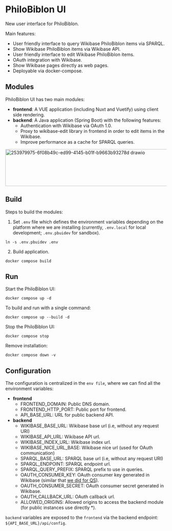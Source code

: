 # PhiloBiblon UI

New user interface for PhiloBiblon.

Main features:
 - User friendly interface to query Wikibase PhiloBiblon items via SPARQL.
 - Show Wikibase PhiloBiblon items via Wikibase API.
 - User friendly interface to edit Wikibase PhiloBiblon items.
 - OAuth integration with Wikibase.
 - Show Wikibase pages directly as web pages.
 - Deployable via docker-compose.

## Modules

PhiloBiblon UI has two main modules:
  - __frontend__: A VUE application (including Nuxt and Vuetify) using client side rendering.
  - __backend__: A Java application (Spring Boot) with the following features:
    - Authentication with Wikibase via OAuth 1.0.
    - Proxy to wikibase-edit library in frontend in order to edit items in the Wikibase.
    - Improve performance as a cache for SPARQL queries.

<img width="535" height="115" alt="253979975-6f08b49c-ed99-4145-b01f-b9663b93278d drawio" src="https://github.com/user-attachments/assets/4222019f-803f-43df-9aac-a71dffce1823" />


## Build

Steps to build the modules:

1. Set `.env` file which defines the environment variables depending on the platform where we are installing (currently, `.env.local` for local development; `.env.pbuidev` for sandbox).
```
ln -s .env.pbuidev .env
```  
2. Build application.
```
docker compose build
```  


## Run

Start the PhiloBiblon UI:

```
docker compose up -d
```

To build and run with a single command:

```
docker compose up --build -d
```

Stop the PhiloBiblon UI:

```
docker compose stop
```

Remove installation:

```
docker compose down -v
```

## Configuration

The configuration is centralized in the `env file`, where we can find all the environment variables:
- __frontend__
  - FRONTEND_DOMAIN: Public DNS domain.
  - FRONTEND_HTTP_PORT: Public port for frontend.
  - API_BASE_URL: URL for public backend API.
- __backend__
  - WIKIBASE_BASE_URL: Wikibase base url (i.e, without any request URI)
  - WIKIBASE_API_URL: Wikibase API url.
  - WIKIBASE_INDEX_URL: Wikibase index url.
  - WIKIBASE_NICE_URL_BASE: Wikibase nice url (used for OAuth communication)
  - SPARQL_BASE_URL: SPARQL base url (i.e, without any request URI)
  - SPARQL_ENDPOINT: SPARQL endpoint url.
  - SPARQL_QUERY_PREFIX: SPARQL prefix to use in queries.
  - OAUTH_CONSUMER_KEY: OAuth consumer key generated in Wikibase (similar that [we did for QS](https://github.com/PhiloBiblon/philobiblon-to-wikibase/blob/master/philobiblon-sandbox/pbuidev/qs/README.md)).
  - OAUTH_CONSUMER_SECRET: OAuth consumer secret generated in Wikibase.
  - OAUTH_CALLBACK_URL: OAuth callback url.
  - ALLOWED_ORIGINS: Allowed origins to access the backend module (for public instances use directly *).

`backend` variables are exposed to the `frontend` via the backend endpoint: `${API_BASE_URL}/api/config`.
